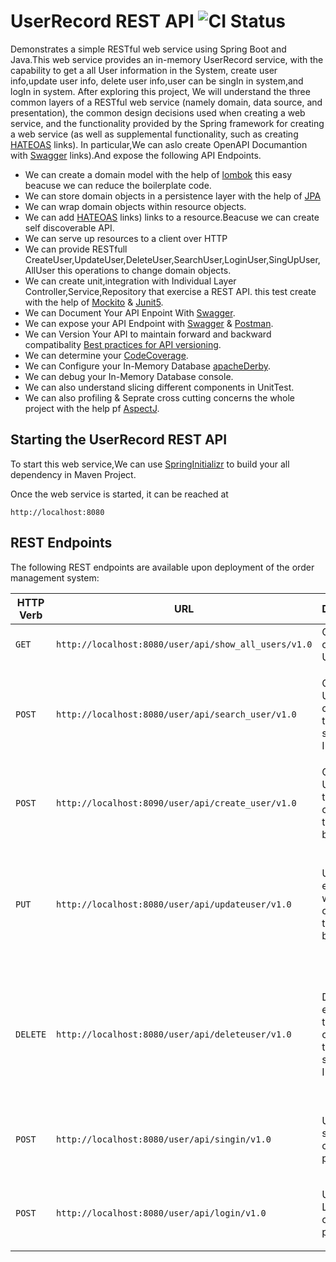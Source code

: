 # UserRecord REST API ![CI Status](https://travis-ci.org/albanoj2/order-rest-backend.svg?branch=master)

Demonstrates a simple RESTful web service using Spring Boot and Java.This web service provides an in-memory UserRecord service, with the capability to get a all User information in the System, create user info,update user info, delete user info,user can be singIn in system,and logIn in system. After exploring this project, We will understand the three common layers of a RESTful web service (namely domain, data source, and presentation), the common design decisions used when creating a web service, and the functionality provided by the Spring framework for creating a web service (as well as supplemental functionality, such as creating [HATEOAS](http://projects.spring.io/spring-hateoas/) links). In particular,We can aslo create OpenAPI Documantion with [Swagger](https://swagger.io/) links).And expose the following API Endpoints. 

 - We can create a domain model with the help of [lombok](https://github.com/mplushnikov/lombok-intellij-plugin) this easy beacuse we can reduce the boilerplate code. 
 - We can store domain objects in a persistence layer with the help of [JPA](https://spring.io/projects/spring-data-jpa)
 - We can wrap domain objects within resource objects.
 - We can add [HATEOAS](http://projects.spring.io/spring-hateoas/) links) links to a resource.Beacuse we can create self   discoverable API.
 - We can serve up resources to a client over HTTP
 - We can provide RESTfull CreateUser,UpdateUser,DeleteUser,SearchUser,LoginUser,SingUpUser,AllUser this operations to change domain objects.
 - We can create unit,integration with Individual Layer Controller,Service,Repository that exercise a REST API. this test create with the help of [Mockito](https://site.mockito.org/) & [Junit5](https://junit.org/junit5/).
 - We can Document Your API Enpoint With [Swagger](https://swagger.io/).
 - We can expose your API Endpoint with [Swagger](https://swagger.io/) & [Postman](https://www.getpostman.com/).
 - We can Version Your API to maintain forward and backward compatibality [Best practices for API versioning](https://stackoverflow.com/questions/389169/best-practices-for-api-versioning).
 - We can determine your [CodeCoverage](https://en.wikipedia.org/wiki/Code_coverage).
 - We can Configure your In-Memory Database [apacheDerby](https://db.apache.org/derby/).
 - We can debug your In-Memory Database console.
 - We can also understand slicing different components in UnitTest.
 - We can also profiling & Seprate cross cutting concerns the whole project with the help pf [AspectJ](https://docs.spring.io/spring/docs/3.0.0.M3/reference/html/ch08s08.html).

## Starting the UserRecord REST API
To start this web service,We can use [SpringInitializr](https://start.spring.io/) to build your all dependency in Maven Project.
    
Once the web service is started, it can be reached at

    http://localhost:8080

## REST Endpoints
The following REST endpoints are available upon deployment of the order management system:

| HTTP Verb        | URL           | Description  | Status Codes |
| ------------- |-------------|:-----| ----|
| `GET` | `http://localhost:8080/user/api/show_all_users/v1.0` | Obtains a list of all existing User | <ul><li>`200 OK`</li></ul> |
| `POST` | `http://localhost:8080/user/api/search_user/v1.0` | Obtains the User corresponding to the supplied User ID | <ul><li>`200 OK` if User exists</li><li>`404 Not Found` if User does not exist</li></ul> |
| `POST` | `http://localhost:8090/user/api/create_user/v1.0` | Creates a new User based on the payload contained in the request body | <ul><li>`201 Created` if User successfully created</li></ul> |
| `PUT` | `http://localhost:8080/user/api/updateuser/v1.0` | Updated an existing User with the data contained in the request body | <ul><li>`200 OK` if User succesfully updated</li><li>`404 Not Found` if User does not exist</li></ul> |
| `DELETE` | `http://localhost:8080/user/api/deleteuser/v1.0` | Deletes an existing User that corresponds to the supplied User ID | <ul><li>`203 No Content` if User succesfully deleted</li><li>`404 Not Found` if User does not exist</li></ul> |
| `POST` | `http://localhost:8080/user/api/singin/v1.0` | User can be singUp with credentials in payload | <ul><li>`201 Created` if User successfully singUp</li></ul> |
| `POST` | `http://localhost:8080/user/api/login/v1.0` | User can be Login with credentials in payload | <ul><li>`200 OK` if User successfully login</li></ul> |
